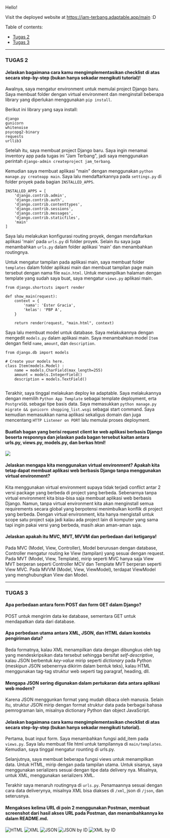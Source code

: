 Hello! 

Visit the deployed website at https://jam-terbang.adaptable.app/main :D

Table of contents: 
- [Tugas 2](#tugas-2)
- [Tugas 3](#tugas-3)

--- 

### TUGAS 2

#### Jelaskan bagaimana cara kamu mengimplementasikan checklist di atas secara step-by-step (bukan hanya sekadar mengikuti tutorial)!

Awalnya, saya mengatur environment untuk memulai project Django baru. Saya membuat folder dengan virtual environment dan menginstall beberapa library yang diperlukan menggunakan `pip install`. 

Berikut ini library yang saya install:

```
django
gunicorn
whitenoise
psycopg2-binary
requests
urllib3
```
Setelah itu, saya membuat project Django baru. Saya ingin menamai inventory app pada tugas ini "Jam Terbang", jadi saya menggunakan perintah `django-admin createproject jam_terbang`. 


Kemudian saya membuat aplikasi "main" dengan menggunakan ``python manage.py createapp main``. Saya lalu mendaftarkannya pada ``settings.py`` di folder proyek pada bagian ``INSTALLED_APPS``. 

```
INSTALLED_APPS = [
    'django.contrib.admin',
    'django.contrib.auth',
    'django.contrib.contenttypes',
    'django.contrib.sessions',
    'django.contrib.messages',
    'django.contrib.staticfiles',
    'main'
]
```
Saya lalu melakukan konfigurasi routing proyek, dengan mendaftarkan aplikasi 'main' pada `urls.py` di folder proyek. Selain itu saya juga menambahkan `urls.py` dalam folder aplikasi 'main' dan menambahkan routingnya. 

Untuk mengatur tampilan pada aplikasi main, saya membuat folder `templates` dalam folder aplikasi main dan membuat tampilan page main tersebut dengan nama file `main.html`. Untuk menampilkan halaman dengan template yang sudah saya buat, saya mengatur `views.py` aplikasi main. 

```
from django.shortcuts import render

def show_main(request):
    context = {
        'nama': 'Ester Gracia',
        'kelas': 'PBP A',
    }

    return render(request, "main.html", context)
```
Saya lalu membuat model untuk database. Saya melakukannya dengan mengedit `models.py` dalam aplikasi main. Saya menambahkan model `Item` dengan field `name`, `amount`, dan `description`. 

```
from django.db import models

# Create your models here.
class Item(models.Model) : 
    name = models.CharField(max_length=255)
    amount = models.IntegerField()
    description = models.TextField()
    
```
Terakhir, saya tinggal melakukan deploy ke adaptable. Saya melakukannya dengan memilih `Python App Template` sebagai template deployment, erta `PostgreSQL` sebagai tipe basis data. Saya memasukkan `python manage.py migrate && gunicorn shopping_list.wsgi` sebagai start command. Saya kemudian memasukkan nama aplikasi sekaligus domain dan juga mencentang `HTTP Listener on PORT` lalu memulai proses deployment. 

#### Buatlah bagan yang berisi request client ke web aplikasi berbasis Django beserta responnya dan jelaskan pada bagan tersebut kaitan antara urls.py, views.py, models.py, dan berkas html!

![](/img/bagan.png) 


#### Jelaskan mengapa kita menggunakan virtual environment? Apakah kita tetap dapat membuat aplikasi web berbasis Django tanpa menggunakan virtual environment?

Kita menggunakan virtual environment supaya tidak terjadi conflict antar 2 versi package yang berbeda di project yang berbeda. Sebenarnya tanpa virtual environment kita bisa-bisa saja membuat aplikasi web berbasis Django. Namun, tanpa virtual environment kita akan menginstall semua requirements secara global yang berpotensi menimbulkan konflik di project yang berbeda. Dengan virtual environment, kita hanya mengistall untuk scope satu project saja jadi kalau ada project lain di komputer yang sama tapi ingin pakai versi yang berbeda, masih akan aman-aman saja. 

#### Jelaskan apakah itu MVC, MVT, MVVM dan perbedaan dari ketiganya!

Pada MVC (Model, View, Controller), Model berurusan dengan database, Controller mengatur routing ke View (tampilan) yang sesuai dengan request. Pada MVT (Model, View, Template), mirip seperti MVC hanya saja View MVT berperan seperti Controller MCV dan Template MVT berperan seperti View MVC. Pada MVVM (Model, View, ViewModel), terdapat ViewModel yang menghubungkan View dan Model. 

---
### TUGAS 3

#### Apa perbedaan antara form POST dan form GET dalam Django?
POST untuk mengirim data ke database, sementara GET untuk mendapatkan data dari database. 

#### Apa perbedaan utama antara XML, JSON, dan HTML dalam konteks pengiriman data?

Beda formatnya, kalau XML menampilkan data dengan dibungkus oleh tag yang mendeskripsikan data tersebut sehingga bersifat *self-descriptive*, kalau JSON berbentuk *key-value* mirip seperti *dictionary* pada Python (meskipun JSON sebenernya dikirim dalam bentuk teks), kalau HTML menggunakan tag-tag struktur web seperti tag paragraf, heading, dll. 

####  Mengapa JSON sering digunakan dalam pertukaran data antara aplikasi web modern?
Karena JSON menggunkan format yang mudah dibaca oleh manusia. Selain itu, struktur JSON mirip dengan format struktur data pada berbagai bahasa pemrograman lain, misalnya dictionary Python dan object JavaScript. 

####  Jelaskan bagaimana cara kamu mengimplementasikan checklist di atas secara step-by-step (bukan hanya sekadar mengikuti tutorial).

Pertama, buat input form. Saya menambahkan fungsi add_item pada `views.py`. Saya lalu membuat file html untuk tampilannya di `main/templates`. Kemudian, saya tinggal mengatur rounting di urls.py. 

Selanjutnya, saya membuat beberapa fungsi views untuk menampilkan data. Untuk HTML, mirip dengan pada tampilan utama. Untuk sisanya, saya menggunakan serializers sesuai dengan tipe data delivery nya. Misalnya, untuk XML, menggunakan serializers XML. 

Terakhir saya menaruh routingnya di `urls.py`. Penamaannya sesuai dengan cara data deliverynya, misalnya XML bisa diakses di `/xml`, json di `/json`, dan seterusnya. 

#### Mengakses kelima URL di poin 2 menggunakan Postman, membuat screenshot dari hasil akses URL pada Postman, dan menambahkannya ke dalam README.md.

![HTML](img/html.png)
![XML](img/xml.png)
![JSON](img/json.png)
![JSON by ID](img/json-by-id.png)
![XML by ID](img/json-by-id.png)